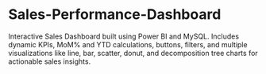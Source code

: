 # Sales-Performance-Dashboard
Interactive Sales Dashboard built using Power BI and MySQL. Includes dynamic KPIs, MoM% and YTD calculations, buttons, filters, and multiple visualizations like line, bar, scatter, donut, and decomposition tree charts for actionable sales insights.
